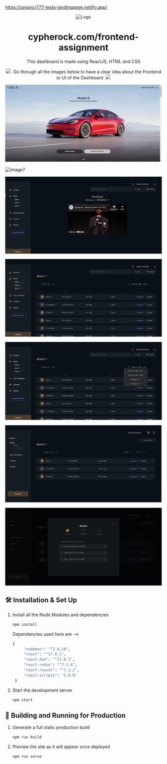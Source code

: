 https://sayancr777-tesla-landingpage.netlify.app/

<div align="center">
  <img alt="Logo" src="https://res.cloudinary.com/crunchbase-production/image/upload/c_lpad,h_256,w_256,f_auto,q_auto:eco,dpr_1/e9afedb50d8b318b3299" width="250" />
</div>

<h1 align="center">
  cypherock.com/frontend-assignment
</h1>
<p align="center">
  This dashboard is made using ReactJS, HTML and CSS
</p>
<p align="center">
  <img src="https://media0.giphy.com/media/Yx17W03kc8QSsbLBcb/giphy.gif?cid=ecf05e47w5pl0zoowssommrnea77o2x0utbsogisnmu2bfrr&rid=giphy.gif&ct=s" width="45">&nbsp;
  Go through all the images below to have a clear idea about the Frontend or UI of the Dashboard
&nbsp;<img src="https://media0.giphy.com/media/Yx17W03kc8QSsbLBcb/giphy.gif?cid=ecf05e47w5pl0zoowssommrnea77o2x0utbsogisnmu2bfrr&rid=giphy.gif&ct=s" width="45">
</p>



![image1](https://raw.githubusercontent.com/Sayan-Maity/Tesla-Clone/main/src/readmeImages/image1.jpg) 

![image7](https://raw.githubusercontent.com/Sayan-Maity/Cypherock-Tutorial/main/src/assets/readmeImages/image7.jpg) 

![image2](https://raw.githubusercontent.com/Sayan-Maity/Cypherock-Tutorial/main/src/assets/readmeImages/image2.jpg) 

![image3](https://raw.githubusercontent.com/Sayan-Maity/Cypherock-Tutorial/main/src/assets/readmeImages/image3.jpg) 

![image4](https://raw.githubusercontent.com/Sayan-Maity/Cypherock-Tutorial/main/src/assets/readmeImages/image4.jpg) 

![image5](https://raw.githubusercontent.com/Sayan-Maity/Cypherock-Tutorial/main/src/assets/readmeImages/image5.jpg) 

![image6](https://raw.githubusercontent.com/Sayan-Maity/Cypherock-Tutorial/main/src/assets/readmeImages/image6.jpg) 




## 🛠 Installation & Set Up

1. Install all the Node Modules and dependencies

   ```sh
   npm install 
   ```
   Dependencies used here are -->
   ```sh
   { 
        "nodemon": "^2.0.18",
        "react": "^17.0.2",
        "react-dom": "^17.0.2",
        "react-redux": "^7.2.6",
        "react-reveal": "^1.2.2",
        "react-scripts": "5.0.0"
    }
   ```

4. Start the development server

   ```sh
   npm start
   ```

## 🚀 Building and Running for Production

1. Generate a full static production build

   ```sh
   npm run build
   ```

1. Preview the site as it will appear once deployed

   ```sh
   npm run serve
   ```
